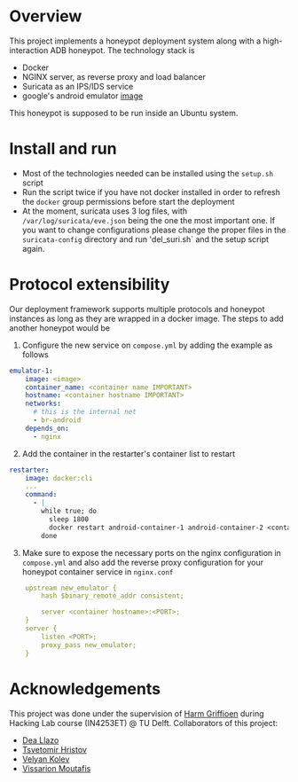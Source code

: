# Overview
This project implements a honeypot deployment system along with a high-interaction ADB honeypot. The technology stack is 
- Docker
- NGINX server, as reverse proxy and load balancer
- Suricata as an IPS/IDS service
- google's android emulator [image](https://github.com/google/android-emulator-container-scripts)

This honeypot is supposed to be run inside an Ubuntu system.

# Install and run
- Most of the technologies needed can be installed using the `setup.sh` script
- Run the script twice if you have not docker installed in order to refresh the `docker` group permissions before start the deployment
- At the moment, suricata uses 3 log files, with `/var/log/suricata/eve.json` being the one the most important one. If you want to change configurations please change the proper files in the `suricata-config` directory and run 'del_suri.sh` and the setup script again. 

# Protocol extensibility
Our deployment framework supports multiple protocols and honeypot instances as long as they are wrapped in a docker image. The steps to add another honeypot would be
1. Configure the new service on `compose.yml` by adding the example as follows
```yaml
emulator-1:
    image: <image>
    container_name: <container name IMPORTANT>
    hostname: <container hostname IMPORTANT>
    networks:
      # this is the internal net
      - br-android
    depends_on:
      - nginx
```
2. Add the container in the restarter's container list to restart
```yaml
restarter:
    image: docker:cli
    ...
    command:
      - |
        while true; do
          sleep 1800
          docker restart android-container-1 android-container-2 <container name>
        done
```
3. Make sure to expose the necessary ports on the nginx configuration in `compose.yml` and also add the reverse proxy configuration for your honeypot container service in `nginx.conf`
```yaml
    upstream new_emulator {
        hash $binary_remote_addr consistent;

        server <container hostname>:<PORT>;
    }
    server {
        listen <PORT>;
        proxy_pass new_emulator;
    }
```

# Acknowledgements
This project was done under the supervision of [Harm Griffioen](https://www.tudelft.nl/ewi/over-de-faculteit/afdelingen/intelligent-systems/cybersecurity/people/harm-griffioen) during Hacking Lab course (IN4253ET) @ TU Delft.
Collaborators of this project:
- [Dea Llazo](d.llazo@student.tudelft.nl)
- [Tsvetomir Hristov](t.hristov@student.tudelft.nl)
- [Velyan Kolev](v.p.kolev@student.tudelft.nl)
- [Vissarion Moutafis](v.moutafis@student.tudelft.nl)
